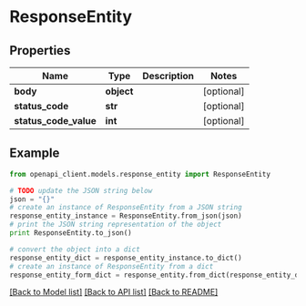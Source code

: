 # ResponseEntity


## Properties
Name | Type | Description | Notes
------------ | ------------- | ------------- | -------------
**body** | **object** |  | [optional] 
**status_code** | **str** |  | [optional] 
**status_code_value** | **int** |  | [optional] 

## Example

```python
from openapi_client.models.response_entity import ResponseEntity

# TODO update the JSON string below
json = "{}"
# create an instance of ResponseEntity from a JSON string
response_entity_instance = ResponseEntity.from_json(json)
# print the JSON string representation of the object
print ResponseEntity.to_json()

# convert the object into a dict
response_entity_dict = response_entity_instance.to_dict()
# create an instance of ResponseEntity from a dict
response_entity_form_dict = response_entity.from_dict(response_entity_dict)
```
[[Back to Model list]](../README.md#documentation-for-models) [[Back to API list]](../README.md#documentation-for-api-endpoints) [[Back to README]](../README.md)


